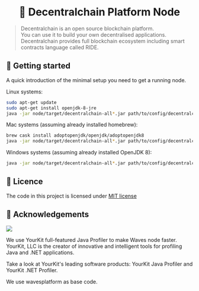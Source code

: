 <h1 align="center">🔷 Decentralchain Platform Node</h1>

> Decentralchain is an open source blockchain platform.<br /> 
You can use it to build your own decentralised applications. Decentralchain provides full blockchain ecosystem including smart contracts language called RIDE.


## 🚀️ Getting started

A quick introduction of the minimal setup you need to get a running node.

Linux systems:
```bash
sudo apt-get update
sudo apt-get install openjdk-8-jre
java -jar node/target/decentralchain-all*.jar path/to/config/decentralchain-{network}.conf
```

Mac systems (assuming already installed homebrew):
```bash
brew cask install adoptopenjdk/openjdk/adoptopenjdk8
java -jar node/target/decentralchain-all*.jar path/to/config/decentralchain-{network}.conf
```

Windows systems (assuming already installed OpenJDK 8):
```bash
java -jar node/target/decentralchain-all*.jar path/to/config/decentralchain-{network}.conf
```

## 📝 Licence

The code in this project is licensed under [MIT license](./LICENSE)

## 👏 Acknowledgements

[<img src="https://camo.githubusercontent.com/97fa03cac759a772255b93c64ab1c9f76a103681/68747470733a2f2f7777772e796f75726b69742e636f6d2f696d616765732f796b6c6f676f2e706e67">](https://www.yourkit.com/)

We use YourKit full-featured Java Profiler to make Waves node faster. YourKit, LLC is the creator of innovative and intelligent tools for profiling Java and .NET applications.

Take a look at YourKit's leading software products: YourKit Java Profiler and YourKit .NET Profiler.

We use wavesplatform as base code. 